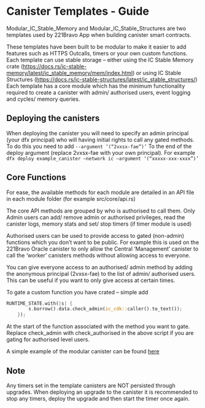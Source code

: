 # Canister Templates - Guide

Modular_IC_Stable_Memory and Modular_IC_Stable_Structures are two templates used by 221Bravo App when building canister smart contracts. 

These templates have been built to be modular to make it easier to add features such as HTTPS Outcalls, timers or your own custom functions. Each template can use stable storage – either using the IC Stable Memory crate (https://docs.rs/ic-stable-memory/latest/ic_stable_memory/mem/index.html) or using IC Stable Structures (https://docs.rs/ic-stable-structures/latest/ic_stable_structures/)
Each template has a core module which has the minimum functionality required to create a canister with admin/ authorised users, event logging and cycles/ memory queries. 

## Deploying the canisters
When deploying the canister you will need to specify an admin principal (your dfx principal) who will having initial rights to call any gated methods. To do this you need to add 
`--argument ‘(“2vxsx-fae”)’`
To the end of the deploy argument (replace 2vxsx-fae with your own principal). For example
`dfx deploy example_canister –network ic –argument ‘(“xxxxx-xxx-xxxx”)’` 


## Core Functions
For ease, the available methods for each module are detailed in an API file in each module folder (for example src/core/api.rs) 

The core API methods are grouped by who is authorised to call them. Only Admin users can add/ remove admin or authorised privileges, read the canister logs, memory stats and set/ stop timers (if timer module is used)

Authorised users can be used to provide access to gated (non-admin) functions which you don’t want to be public. For example this is used on the 221Bravo Oracle canister to only allow the Central ‘Management’ canister to call the ‘worker’ canisters methods without allowing access to everyone. 

You can give everyone access to an authorised/ admin method by adding the anonymous principal (2vxsx-fae) to the list of admin/ authorised users. This can be useful if you want to only give access at certain times. 

To gate a custom function you have crated – simple add

```rust
RUNTIME_STATE.with(|s| {
        s.borrow().data.check_admin(ic_cdk::caller().to_text());
    });
```

At the start of the function associated with the method you want to gate.  Replace check_admin with check_authorised in the above script if you are gating for authorised level users.

A simple example of the modular canister can be found [here](https://github.com/SaorsaLabs/Template_Canister)

## Note
Any timers set in the template canisters are NOT persisted through upgrades. When deploying an upgrade to the canister it is recommended to stop any timers, deploy the upgrade and then start the timer once again.  